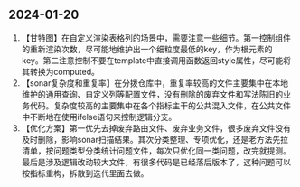 ##  2024-01-20

1. 【甘特图】在自定义渲染表格列的场景中，需要注意一些细节。第一控制组件的重新渲染次数，尽可能地维护出一个细粒度最低的key，作为根元素的key。第二注意控制不要在template中直接调用函数返回style属性，尽可能将其转换为computed。
2. 【sonar复杂度和重复率】在分拨仓库中，重复率较高的文件主要集中在本地维护的通用查询、自定义列等配置文件，没有删除的废弃文件和写法陈旧的业务代码。复杂度较高的主要集中在各个指标主干的公共混入文件，在公共文件中不断地在使用ifelse语句来控制逻辑分支。
3. 【优化方案】第一优先去掉废弃路由文件、废弃业务文件，很多废弃文件没有及时删除，影响sonar扫描结果。其次分类整理、专项优化，还是老方法先拉清单，按问题类型分类统计问题文件，每次只优化同一类问题，改完就提测。最后是涉及逻辑改动较大文件，有很多代码是已经落后版本了，这种问题可以按指标重构，拆散到迭代里面去做。
